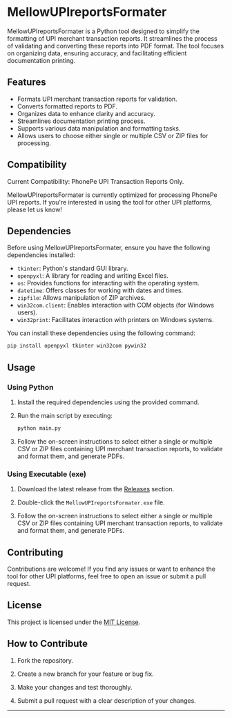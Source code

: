 # MellowUPIreportsFormater

MellowUPIreportsFormater is a Python tool designed to simplify the formatting of UPI merchant transaction reports. It streamlines the process of validating and converting these reports into PDF format. The tool focuses on organizing data, ensuring accuracy, and facilitating efficient documentation printing.

## Features

- Formats UPI merchant transaction reports for validation.
- Converts formatted reports to PDF.
- Organizes data to enhance clarity and accuracy.
- Streamlines documentation printing process.
- Supports various data manipulation and formatting tasks.
- Allows users to choose either single or multiple CSV or ZIP files for processing.

## Compatibility

Current Compatibility: PhonePe UPI Transaction Reports Only.

MellowUPIreportsFormater is currently optimized for processing PhonePe UPI reports. If you're interested in using the tool for other UPI platforms, please let us know!


## Dependencies

Before using MellowUPIreportsFormater, ensure you have the following dependencies installed:

- `tkinter`: Python's standard GUI library.
- `openpyxl`: A library for reading and writing Excel files.
- `os`: Provides functions for interacting with the operating system.
- `datetime`: Offers classes for working with dates and times.
- `zipfile`: Allows manipulation of ZIP archives.
- `win32com.client`: Enables interaction with COM objects (for Windows users).
- `win32print`: Facilitates interaction with printers on Windows systems.

You can install these dependencies using the following command:

```bash
pip install openpyxl tkinter win32com pywin32
```

## Usage

### Using Python

1. Install the required dependencies using the provided command.

2. Run the main script by executing:

   ```bash
   python main.py
   ```

3. Follow the on-screen instructions to select either a single or multiple CSV or ZIP files containing UPI merchant transaction reports, to validate and format them, and generate PDFs.

### Using Executable (exe)

1. Download the latest release from the [Releases](https://github.com/yourusername/MellowUPIreportsFormater/releases) section.

2. Double-click the `MellowUPIreportsFormater.exe` file.

3. Follow the on-screen instructions to select either a single or multiple CSV or ZIP files containing UPI merchant transaction reports, to validate and format them, and generate PDFs.

## Contributing

Contributions are welcome! If you find any issues or want to enhance the tool for other UPI platforms, feel free to open an issue or submit a pull request.

## License

This project is licensed under the [MIT License](LICENSE).

## How to Contribute

1. Fork the repository.

2. Create a new branch for your feature or bug fix.

3. Make your changes and test thoroughly.

4. Submit a pull request with a clear description of your changes.

---
